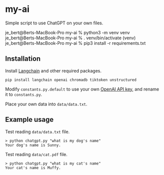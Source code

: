 # my-ai

Simple script to use ChatGPT on your own files.

je_bert@Berts-MacBook-Pro my-ai % python3 -m venv venv          
je_bert@Berts-MacBook-Pro my-ai % . venv/bin/activate
(venv) je_bert@Berts-MacBook-Pro my-ai % pip3 install -r requirements.txt

## Installation

Install [Langchain](https://github.com/hwchase17/langchain) and other required packages.
```
pip install langchain openai chromadb tiktoken unstructured
```
Modify `constants.py.default` to use your own [OpenAI API key](https://platform.openai.com/account/api-keys), and rename it to `constants.py`.

Place your own data into `data/data.txt`.

## Example usage
Test reading `data/data.txt` file.
```
> python chatgpt.py "what is my dog's name"
Your dog's name is Sunny.
```

Test reading `data/cat.pdf` file.
```
> python chatgpt.py "what is my cat's name"
Your cat's name is Muffy.
```
